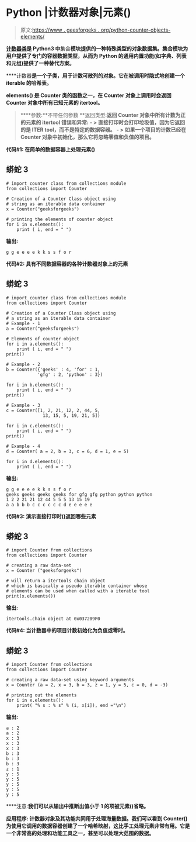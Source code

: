 # Python |计数器对象|元素()

> 原文:[https://www . geesforgeks . org/python-counter-objects-elements/](https://www.geeksforgeeks.org/python-counter-objects-elements/)

[**计数器类**](https://www.geeksforgeeks.org/counters-in-python-set-1/)**是 Python3 中**集合**模块提供的一种特殊类型的对象数据集。集合模块为用户提供了专门的容器数据类型，从而为 Python 的通用内置功能(如字典、列表和元组)提供了一种替代方案。**

****计数器**是一个子类，用于计数可散列的对象。它在被调用时隐式地创建一个 iterable 的哈希表。**

****elements()** 是 Counter 类的函数之一，在 Counter 对象上调用时会返回 Counter 对象中所有已知元素的 itertool。**

> ****参数:**不带任何参数
> **返回类型:**返回 Counter 对象中所有计数为正的元素的 itertool
> **错误和异常:**
> **- >** 直接打印时会打印垃圾值，因为它返回的是 ITER tool，而不是特定的数据容器。
> **- >** 如果一个项目的计数已经在 Counter 对象中初始化，那么它将忽略零值和负值的项目。**

****代码#1:** 在简单的数据容器上处理元素()**

## **蟒蛇 3**

```
# import counter class from collections module
from collections import Counter

# Creation of a Counter Class object using
# string as an iterable data container
x = Counter("geeksforgeeks")

# printing the elements of counter object
for i in x.elements():
    print ( i, end = " ")
```

****输出:****

```
g g e e e e k k s s f o r 
```

****代码#2:** 具有不同数据容器的各种计数器对象上的元素**

## **蟒蛇 3**

```
# import counter class from collections module
from collections import Counter

# Creation of a Counter Class object using
# a string as an iterable data container
# Example - 1
a = Counter("geeksforgeeks")

# Elements of counter object
for i in a.elements():
    print ( i, end = " ")
print()

# Example - 2
b = Counter({'geeks' : 4, 'for' : 1,
            'gfg' : 2, 'python' : 3})

for i in b.elements():
    print ( i, end = " ")
print()

# Example - 3
c = Counter([1, 2, 21, 12, 2, 44, 5,
              13, 15, 5, 19, 21, 5])

for i in c.elements():
    print ( i, end = " ")
print()             

# Example - 4
d = Counter( a = 2, b = 3, c = 6, d = 1, e = 5)

for i in d.elements():
    print ( i, end = " ")
```

****输出:****

```
g g e e e e k k s s f o r 
geeks geeks geeks geeks for gfg gfg python python python 
1 2 2 21 21 12 44 5 5 5 13 15 19 
a a b b b c c c c c c d e e e e e 
```

****代码#3:** 演示直接打印时()返回哪些元素**

## **蟒蛇 3**

```
# import Counter from collections
from collections import Counter

# creating a raw data-set
x = Counter ("geeksforgeeks")

# will return a itertools chain object
# which is basically a pseudo iterable container whose
# elements can be used when called with a iterable tool
print(x.elements())
```

****输出:****

```
itertools.chain object at 0x037209F0
```

****代码#4:** 当计数器中的项目计数初始化为负值或零时。**

## **蟒蛇 3**

```
# import Counter from collections
from collections import Counter

# creating a raw data-set using keyword arguments
x = Counter (a = 2, x = 3, b = 3, z = 1, y = 5, c = 0, d = -3)

# printing out the elements
for i in x.elements():
    print( "% s : % s" % (i, x[i]), end ="\n")
```

****输出:****

```
a : 2
a : 2
x : 3
x : 3
x : 3
b : 3
b : 3
b : 3
z : 1
y : 5
y : 5
y : 5
y : 5
y : 5
```

****注意:**我们可以从输出中推断出值小于 1 的项被元素()省略。**

****应用程序:**
计数器对象及其功能共同用于处理海量数据。我们可以看到 Counter()为使用它调用的数据容器创建了一个哈希映射，这比手工处理元素非常有用。它是一个非常高的处理和功能工具之一，甚至可以处理大范围的数据。**